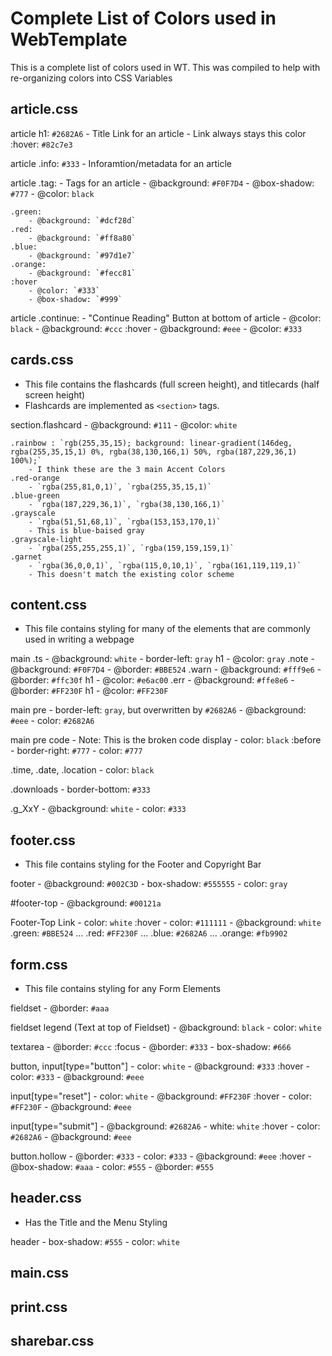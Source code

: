 # Complete List of Colors used in WebTemplate 

This is a complete list of colors used in WT. This was compiled to help with re-organizing colors into CSS Variables

## article.css

article h1: `#2682A6`
    - Title Link for an article
    - Link always stays this color
    :hover: `#82c7e3`

article .info: `#333`
    - Inforamtion/metadata for an article

article .tag: 
    - Tags for an article
    - @background: `#F0F7D4`
    - @box-shadow: `#777`
    - @color: `black`

    .green:
        - @background: `#dcf28d`
    .red:
        - @background: `#ff8a80`
    .blue:
        - @background: `#97d1e7`
    .orange:
        - @background: `#fecc81`
    :hover
        - @color: `#333`
        - @box-shadow: `#999`

article .continue:
    - "Continue Reading" Button at bottom of article
    - @color: `black`
    - @background: `#ccc`
    :hover
        - @background: `#eee`
        - @color: `#333`
    
## cards.css

- This file contains the flashcards (full screen height), and titlecards (half screen height)
- Flashcards are implemented as `<section>` tags.

section.flashcard
    - @background: `#111`
    - @color: `white`

    .rainbow : `rgb(255,35,15); background: linear-gradient(146deg, rgba(255,35,15,1) 0%, rgba(38,130,166,1) 50%, rgba(187,229,36,1) 100%);`
        - I think these are the 3 main Accent Colors
    .red-orange
        - `rgba(255,81,0,1)`, `rgba(255,35,15,1)`
    .blue-green
        - `rgba(187,229,36,1)`, `rgba(38,130,166,1)`
    .grayscale
        - `rgba(51,51,68,1)`, `rgba(153,153,170,1)`
        - This is blue-baised gray
    .grayscale-light
        - `rgba(255,255,255,1)`, `rgba(159,159,159,1)`
    .garnet
        - `rgba(36,0,0,1)`, `rgba(115,0,10,1)`, `rgba(161,119,119,1)`
        - This doesn't match the existing color scheme
    
## content.css

- This file contains styling for many of the elements that are commonly used in writing a webpage

main .ts
    - @background: `white`
    - border-left: `gray`
    h1
        - @color: `gray`
    .note
        - @background: `#F0F7D4`
        - @border: `#BBE524`
    .warn
        - @background: `#fff9e6`
        - @border: `#ffc30f`
        h1
            - @color: `#e6ac00`
    .err
        - @background: `#ffe8e6`
        - @border: `#FF230F`
        h1
            - @color: `#FF230F`

main pre
    - border-left: `gray`, but overwritten by `#2682A6`
    - @background: `#eee`
    - color: `#2682A6`

main pre code
    - Note: This is the broken code display
    - color: `black`
    :before
        - border-right: `#777`
        - color: `#777`

.time, .date, .location
    - color: `black`

.downloads
    - border-bottom: `#333`

.g_XxY
    - @background: `white`
    - color: `#333`

## footer.css

- This file contains styling for the Footer and Copyright Bar

footer
    - @background: `#002C3D`
    - box-shadow: `#555555`
    - color: `gray`

#footer-top
    - @background: `#00121a`

Footer-Top Link
    - color: `white`
    :hover
        - color: `#111111`
        - @background: `white`
    .green: `#BBE524` ...
    .red: `#FF230F` ...
    .blue: `#2682A6` ...
    .orange: `#fb9902`

## form.css

- This file contains styling for any Form Elements

fieldset
    - @border: `#aaa`

fieldset legend (Text at top of Fieldset)
    - @background: `black`
    - color: `white`

textarea
    - @border: `#ccc`
    :focus
        - @border: `#333`
        - box-shadow: `#666`

button, input[type="button"]
    - color: `white`
    - @background: `#333`
    :hover
        - color: `#333`
        - @background: `#eee`

input[type="reset"]
    - color: `white`
    - @background: `#FF230F`
    :hover
        - color: `#FF230F`
        - @background: `#eee`

input[type="submit"]
    - @background: `#2682A6`
    - white: `white`
    :hover
        - color: `#2682A6`
        - @background: `#eee`

button.hollow
    - @border: `#333`
    - color: `#333`
    - @background: `#eee`
    :hover
        - @box-shadow: `#aaa`
        - color: `#555`
        - @border: `#555`

## header.css

- Has the Title and the Menu Styling

header
    - box-shadow: `#555`
    - color: `white`



## main.css

## print.css

## sharebar.css